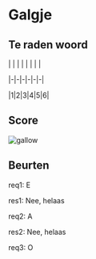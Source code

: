 # Galgje

## Te raden woord

| | | | | | | |

|-|-|-|-|-|-|

|1|2|3|4|5|6|

## Score
![gallow](./images/3.png)

## Beurten

req1: E


res1: Nee, helaas


req2: A


res2: Nee, helaas


req3: O

